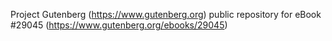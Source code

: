 Project Gutenberg (https://www.gutenberg.org) public repository for eBook #29045 (https://www.gutenberg.org/ebooks/29045)
